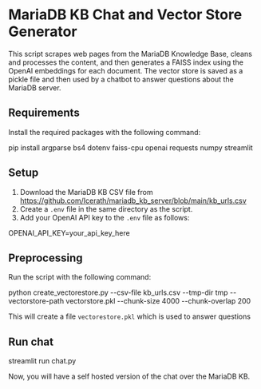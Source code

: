 # MariaDB KB Chat and Vector Store Generator

This script scrapes web pages from the MariaDB Knowledge Base, cleans and processes the content, and then generates a FAISS index using the OpenAI embeddings for each document. The vector store is saved as a pickle file and then used by a chatbot to answer questions about the MariaDB server.

## Requirements

Install the required packages with the following command:

pip install argparse bs4 dotenv faiss-cpu openai requests numpy streamlit

## Setup

1. Download the MariaDB KB CSV file from https://github.com/Icerath/mariadb_kb_server/blob/main/kb_urls.csv
2. Create a `.env` file in the same directory as the script.
3. Add your OpenAI API key to the `.env` file as follows:

OPENAI_API_KEY=your_api_key_here

## Preprocessing

Run the script with the following command:

python create_vectorestore.py --csv-file kb_urls.csv --tmp-dir tmp --vectorstore-path vectorstore.pkl --chunk-size 4000 --chunk-overlap 200

This will create a file `vectorestore.pkl` which is used to answer questions

## Run chat

streamlit run chat.py

Now, you will have a self hosted version of the chat over the MariaDB KB.

